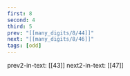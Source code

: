 ```yaml
---
first: 8
second: 4
third: 5
prev: "[[many_digits/8/44]]"
next: "[[many_digits/8/46]]"
tags: [odd]
---
```

prev2-in-text: [[43]]
next2-in-text: [[47]]
